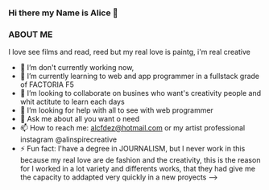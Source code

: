 ### Hi there my Name is Alice 👋
### ABOUT ME
I love see films and read, reed but my real love is paintg, i'm real creative


- 🔭 I’m  don't currently working now,  
- 🌱 I’m currently learning to web and app programmer in a fullstack grade of FACTORIA F5
- 👯 I’m looking to collaborate on busines who want's creativity people and whit actitute to learn each days
- 🤔 I’m looking for help with all to see with web programmer
- 💬 Ask me about all you want o need
- 📫 How to reach me: alcfdez@hotmail.com or my artist professional instagram @alinspirecreative
- ⚡ Fun fact: I'have a degree in JOURNALISM, but I never work in this because my real love are de fashion and the creativity, this is the reason for I worked in a lot variety and differents works, that they had give  me the capacity to addapted very quickly in a new proyects
-->
